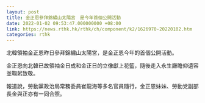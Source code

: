 ```yaml
---
layout: post
title: 金正恩參拜錦繡山太陽宮　是今年首個公開活動
date: 2022-01-02 09:53:47.000000000 +08:00
link: https://news.rthk.hk/rthk/ch/component/k2/1626970-20220102.htm
categories: rthk
---
```


北韓領袖金正恩昨日參拜錦繡山太陽宮，是金正恩今年的首個公開活動。

金正恩向北韓已故領袖金日成和金正日的立像獻上花籃，隨後走入永生廳瞻仰遺容並鞠躬致敬。

報道說，勞動黨政治局常務委員崔龍海等多名官員隨行，金正恩妹妹、勞動党副部長金與正亦有一同合照。
